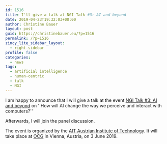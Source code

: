```yaml
---
id: 1516
title: I'll give a talk at NGI Talk #3: AI and beyond
date: 2019-04-23T19:32:03+00:00
author: Christine Bauer
layout: post
guid: https://christinebauer.eu/?p=1516
permalink: /?p=1516
zincy_lite_sidebar_layout:
  - right-sidebar
profile: false
categories:
  - news
tags:
  - artificial intelligence
  - human-centric
  - talk
  - NGI
---
```

I am happy to announce that I will give a talk at the event [NGI Talk #3: AI and beyond](https://ngi.ait.ac.at/event/ngi-talk-3-ai-and-beyond/) on ''How will AI change the way we perceive and interact with computers?''

Afterwards, I will join the panel discussion.

The event is organized by the [AIT Austrian Institute of Technology](https://www.ait.ac.at/). It will take place at [OCG](https://www.ocg.at/) in Vienna, Austria, on 3 June 2019.